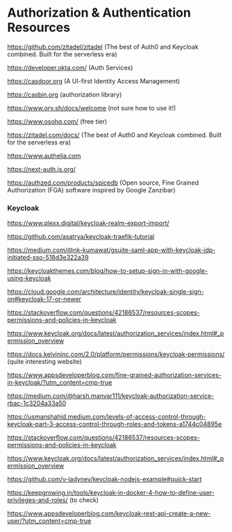 # Authorization & Authentication Resources

https://github.com/zitadel/zitadel (The best of Auth0 and Keycloak combined. Built for the serverless era)

https://developer.okta.com/ (Auth Services)

https://casdoor.org (A UI-first Identity Access Management)

https://casbin.org (authorization library)

https://www.ory.sh/docs/welcome (not sure how to use it!)

https://www.osohq.com/ (free tier)

https://zitadel.com/docs/ (The best of Auth0 and Keycloak combined. Built for the serverless era)

https://www.authelia.com

https://next-auth.js.org/

https://authzed.com/products/spicedb (Open source, Fine Grained Authorization (FGA) software inspired by Google Zanzibar)

### Keycloak

https://www.plexx.digital/keycloak-realm-export-import/

https://github.com/asatrya/keycloak-traefik-tutorial

https://medium.com/@nk-kumawat/gsuite-saml-app-with-keycloak-idp-initiated-sso-518d3e322a39

https://keycloakthemes.com/blog/how-to-setup-sign-in-with-google-using-keycloak

https://cloud.google.com/architecture/identity/keycloak-single-sign-on#keycloak-17-or-newer

https://stackoverflow.com/questions/42186537/resources-scopes-permissions-and-policies-in-keycloak

https://www.keycloak.org/docs/latest/authorization_services/index.html#_permission_overview

https://docs.kelvininc.com/2.0/platform/permissions/keycloak-permissions/ (quite interesting website)

https://www.appsdeveloperblog.com/fine-grained-authorization-services-in-keycloak/?utm_content=cmp-true

https://medium.com/@harsh.manvar111/keycloak-authorization-service-rbac-1c3204a33a50

https://usmanshahid.medium.com/levels-of-access-control-through-keycloak-part-3-access-control-through-roles-and-tokens-a1744c04895e

https://stackoverflow.com/questions/42186537/resources-scopes-permissions-and-policies-in-keycloak

https://www.keycloak.org/docs/latest/authorization_services/index.html#_permission_overview

https://github.com/v-ladynev/keycloak-nodejs-example#quick-start

https://keepgrowing.in/tools/keycloak-in-docker-4-how-to-define-user-privileges-and-roles/ (to check)

https://www.appsdeveloperblog.com/keycloak-rest-api-create-a-new-user/?utm_content=cmp-true
